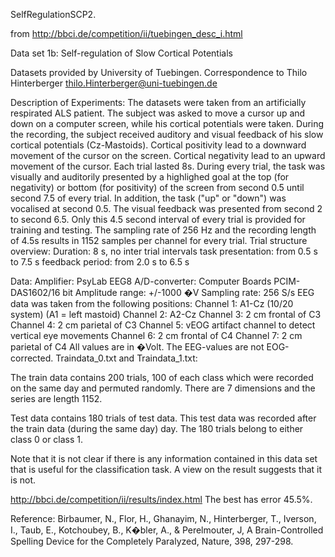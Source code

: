 SelfRegulationSCP2.

from 
http://bbci.de/competition/ii/tuebingen_desc_i.html

Data set 1b: Self-regulation of Slow Cortical Potentials

Datasets provided by University of Tuebingen. 
Correspondence to Thilo Hinterberger <thilo.Hinterberger@uni-tuebingen.de> 
 
Description of Experiments:
The datasets were taken from an artificially respirated ALS patient. The subject was asked to move a cursor up and down on a computer screen, while his cortical potentials were taken. During the recording, the subject received auditory and visual feedback of his slow cortical potentials (Cz-Mastoids).  Cortical positivity lead to a downward movement of the cursor on the screen.  Cortical negativity lead to an upward movement of the cursor.  Each trial lasted 8s. 
During every trial, the task was visually and auditorily presented by a highlighed goal at the top (for negativity) or bottom (for positivity) of the screen from second 0.5 until second 7.5 of every trial.  In addition, the task ("up" or "down") was vocalised at second 0.5. 
The visual feedback was presented from second 2 to second 6.5. Only this 4.5 second interval of every trial is provided for training and testing. The sampling rate of 256 Hz and the recording length of 4.5s results in 1152 samples per channel for every trial.
Trial structure overview: 
Duration: 8 s, no inter trial intervals 
task presentation: from 0.5 s to 7.5 s 
feedback period: from 2.0 s to 6.5 s 
  
 

Data:
Amplifier: PsyLab EEG8 
A/D-converter: Computer Boards PCIM-DAS1602/16 bit 
Amplitude range: +/-1000 �V 
Sampling rate: 256 S/s 
EEG data was taken from the following positions: 
Channel 1: A1-Cz (10/20 system) (A1 = left mastoid) 
Channel 2: A2-Cz 
Channel 3: 2 cm frontal of C3 
Channel 4: 2 cm parietal of C3 
Channel 5: vEOG artifact channel to detect vertical eye movements 
Channel 6: 2 cm frontal of C4 
Channel 7: 2 cm parietal of C4 
All values are in �Volt. 
The EEG-values are not EOG-corrected.
Traindata_0.txt and Traindata_1.txt:

The train data contains  200 trials, 100 of each class which were recorded on the same day and permuted randomly.
There are 7 dimensions and the series are length 1152. 

Test data contains 180 trials of test data.  This test data was recorded after the train data (during the same day) day.  The 180 trials belong to either class 0 or class 1.  

Note that it is not clear if there is any information contained in this data set that is useful for the classification task. A view on the result suggests that it is not. 

http://bbci.de/competition/ii/results/index.html
The best has error 45.5%.  

Reference:
Birbaumer, N., Flor, H., Ghanayim, N., Hinterberger, T., Iverson, I., Taub, E., Kotchoubey, B., K�bler, A., & Perelmouter, J, A Brain-Controlled Spelling Device for the Completely Paralyzed, Nature, 398, 297-298.
